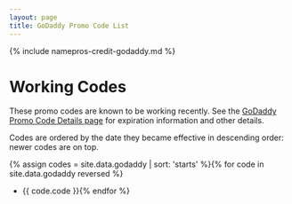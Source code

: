 ```yaml
---
layout: page
title: GoDaddy Promo Code List
---
```


{% include namepros-credit-godaddy.md %}

# Working Codes #

These promo codes are known to be working recently.  See the <a href="{{ site.baseurl }}/godaddy-codes-details.html">GoDaddy Promo Code Details page</a> for expiration information and other details.

Codes are ordered by the date they became effective in descending order: newer codes are on top.

{% assign codes = site.data.godaddy | sort: 'starts' %}{% for code in site.data.godaddy reversed %}
* {{ code.code }}{% endfor %}